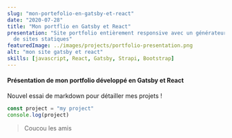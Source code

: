 ```yaml
---
slug: "mon-portefolio-en-gatsby-et-react"
date: "2020-07-28"
title: "Mon portflio en Gatsby et React"
presentation: "Site portfolio entièrement responsive avec un générateur
  de sites statiques"
featuredImage: ../images/projects/portfolio-presentation.png
alt: "mon site gatsby et react"
skills: [javascript, React, Gatsby, Strapi, Bootstrap]
---
```


#### Présentation de mon portfolio développé en Gatsby et React

Nouvel essai de markdown pour détailler mes projets !

```javascript
const project = "my project"
console.log(project)
```

> Coucou les amis
